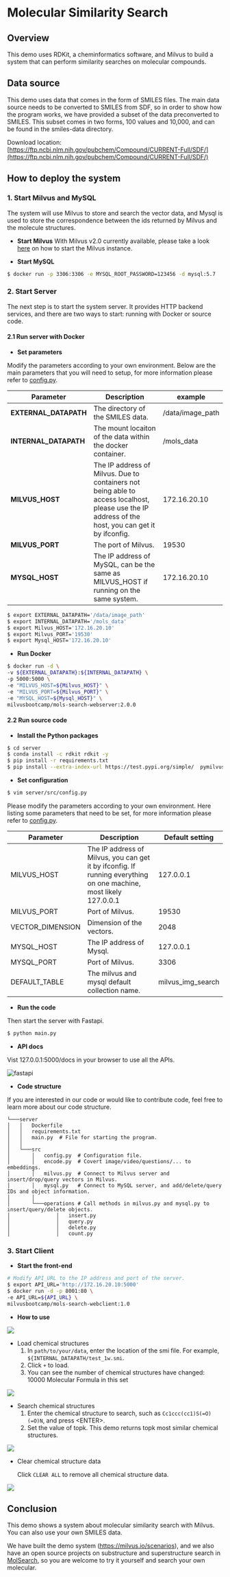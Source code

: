 # Molecular Similarity Search

## Overview

This demo uses RDKit, a cheminformatics software, and Milvus to build a system that can perform similarity searches on molecular compounds. 


## Data source

This demo uses data that comes in the form of SMILES files. The main data source needs to be converted to SMILES from SDF, so in order to show how the program works, we have provided a subset of the data preconverted to SMILES. This subset comes in two forms, 100 values and 10,000, and can be found in the smiles-data directory.

Download location: [https://ftp.ncbi.nlm.nih.gov/pubchem/Compound/CURRENT-Full/SDF/](https://ftp.ncbi.nlm.nih.gov/pubchem/Compound/CURRENT-Full/SDF/)


## How to deploy the system

### 1. Start Milvus and MySQL

The system will use Milvus to store and search the vector data, and Mysql is used to store the correspondence between the ids returned by Milvus and the molecule structures.

- **Start Milvus**
With Milvus v2.0 currently available, please take a look [here](https://milvus.io/docs/v2.0.0/install_standalone-docker.md) on how to start the Milvus instance.

- **Start MySQL**

```bash
$ docker run -p 3306:3306 -e MYSQL_ROOT_PASSWORD=123456 -d mysql:5.7
```

### 2. Start Server

The next step is to start the system server. It provides HTTP backend services, and there are two ways to start: running with Docker or source code.

#### 2.1 Run server with Docker

- **Set parameters**

Modify the parameters according to your own environment. Below are the main parameters that you will need to setup, for more information please refer to [config.py](./server/src/config.py).

| **Parameter**   | **Description**                                       | **example**      |
| --------------- | ----------------------------------------------------- | ---------------- |
| **EXTERNAL_DATAPATH**   | The directory of the SMILES data.                     | /data/image_path |
| **INTERNAL_DATAPATH**   | The mount locaiton of the data within the docker container.                     | /mols_data |
| **MILVUS_HOST** | The IP address of Milvus. Due to containers not being able to access localhost, please use the IP address of the host, you can get it by ifconfig. | 172.16.20.10     |
| **MILVUS_PORT** | The port of Milvus.                                   | 19530            |
| **MYSQL_HOST**  | The IP address of MySQL, can be the same as MILVUS_HOST if running on the same system.                               | 172.16.20.10     |

```bash
$ export EXTERNAL_DATAPATH='/data/image_path'
$ export INTERNAL_DATAPATH='/mols_data'
$ export Milvus_HOST='172.16.20.10'
$ export Milvus_PORT='19530'
$ export Mysql_HOST='172.16.20.10'
```

- **Run Docker**

```bash
$ docker run -d \
-v ${EXTERNAL_DATAPATH}:${INTERNAL_DATAPATH} \
-p 5000:5000 \
-e "MILVUS_HOST=${Milvus_HOST}" \
-e "MILVUS_PORT=${Milvus_PORT}" \
-e "MYSQL_HOST=${Mysql_HOST}" \
milvusbootcamp/mols-search-webserver:2.0.0
```
#### 2.2 Run source code

- **Install the Python packages**

```bash
$ cd server
$ conda install -c rdkit rdkit -y
$ pip install -r requirements.txt
$ pip install --extra-index-url https://test.pypi.org/simple/  pymilvus-orm==2.0a1.dev43
```

- **Set configuration**

```bash
$ vim server/src/config.py
```

Please modify the parameters according to your own environment. Here listing some parameters that need to be set, for more information please refer to [config.py](./server/src/config.py).

| **Parameter**    | **Description**                                       | **Default setting** |
| ---------------- | ----------------------------------------------------- | ------------------- |
| MILVUS_HOST      | The IP address of Milvus, you can get it by ifconfig. If running everything on one machine, most likely 127.0.0.1 | 127.0.0.1           |
| MILVUS_PORT      | Port of Milvus.                                       | 19530               |
| VECTOR_DIMENSION | Dimension of the vectors.                             | 2048                |
| MYSQL_HOST       | The IP address of Mysql.                              | 127.0.0.1           |
| MYSQL_PORT       | Port of Milvus.                                       | 3306                |
| DEFAULT_TABLE    | The milvus and mysql default collection name.         | milvus_img_search   |

- **Run the code** 

Then start the server with Fastapi. 

```bash
$ python main.py
```

- **API docs**

Vist 127.0.0.1:5000/docs in your browser to use all the APIs.

![fastapi](pic/fastapi.png)

- **Code  structure**

If you are interested in our code or would like to contribute code, feel free to learn more about our code structure.

```
└───server
│   │   Dockerfile
│   │   requirements.txt
│   │   main.py  # File for starting the program.
│   │
│   └───src
│       │   config.py  # Configuration file.
│       │   encode.py  # Covert image/video/questions/... to embeddings.
│       │   milvus.py  # Connect to Milvus server and insert/drop/query vectors in Milvus.
│       │   mysql.py   # Connect to MySQL server, and add/delete/query IDs and object information.
│       │   
│       └───operations # Call methods in milvus.py and mysql.py to insert/query/delete objects.
│               │   insert.py
│               │   query.py
│               │   delete.py
│               │   count.py
```

### 3. Start Client

- **Start the front-end**

```bash
# Modify API_URL to the IP address and port of the server.
$ export API_URL='http://172.16.20.10:5000'
$ docker run -d -p 8001:80 \
-e API_URL=${API_URL} \
milvusbootcamp/mols-search-webclient:1.0
```

- **How to use**

![](pic/init_status.PNG)

- Load chemical structures
  1. In `path/to/your/data`, enter the location of the smi file. For example, `${INTERNAL_DATAPATH/test_1w.smi`.
  2. Click `+` to load.
  3. You can see the number of chemical structures have changed: 10000 Molecular Formula in this set

![](pic/load_data.PNG)

- Search chemical structures
  1. Enter the chemical structure to search, such as `Cc1ccc(cc1)S(=O)(=O)N`, and press \<ENTER\>.
  2. Set the value of topk. This demo returns topk most similar chemical structures.

![](pic/search_data.PNG)

- Clear chemical structure data

  Click `CLEAR ALL` to remove all chemical structure data.

![](pic/delete_data.PNG)


## Conclusion

This demo shows a system about molecular similarity search with Milvus. You can also use your own SMILES data.

We have built the demo system (https://milvus.io/scenarios), and we also have an open source projects on substructure and superstructure search in [MolSearch](https://github.com/zilliztech/MolSearch), so you are welcome to try it yourself and search your own molecular.

